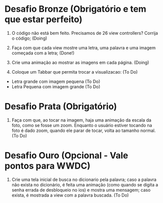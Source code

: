 # Desafio Bronze (Obrigatório e tem que estar perfeito)

1) O código não está bem feito. Precisamos de 26 view controllers? Corrija o código; (Doing)

2) Faça com que cada view mostre uma letra, uma palavra e uma imagem começada com a letra; (Done!)

3) Crie uma animação ao mostrar as imagens em cada página. (Doing)

4) Coloque um Tabbar que permita trocar a visualizacao:  (To Do)

* Letra grande com imagem pequena (To Do)
* Letra Pequena com imagem grande (To Do)

# Desafio Prata (Obrigatório)

1) Faça com que, ao tocar na imagem, haja uma animação da escala da foto, como se fosse um zoom. Enquanto o usuário estiver tocando na foto é dado zoom, quando ele parar de tocar, volta ao tamanho normal. (To Do)

# Desafio Ouro (Opcional - Vale pontos para WWDC)

1) Crie uma tela inicial de busca no dicionario pela palavra; caso a palavra não exista no dicionário, é feita uma animação (como quando se digita a senha errada de desbloqueio no ios) e mostra uma mensagem; caso exista, é mostrada a view com a palavra buscada. (To Do)
